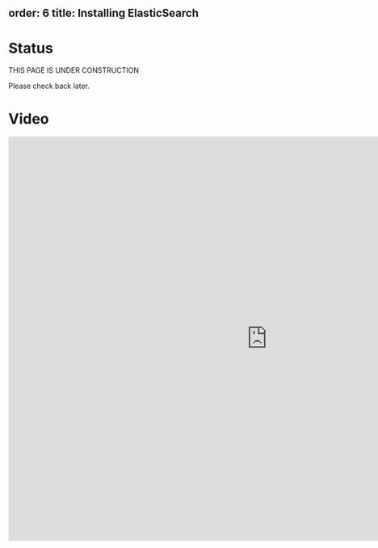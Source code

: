 order: 6
title: Installing ElasticSearch
---
# Status
THIS PAGE IS UNDER CONSTRUCTION

Please check back later.

# Video
<iframe 
  width="1024" 
  height="800" 
  src="https://www.loom.com/embed/8c770c14d49949babfcf12f66e23e521" 
  frameborder="0" 
  webkitallowfullscreen 
  mozallowfullscreen 
  allowfullscreen>
</iframe>
